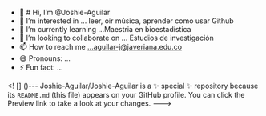 - 👋 # Hi, I’m @Joshie-Aguilar
- 👀 I’m interested in ... leer, oir música, aprender  como usar Github 
- 🌱 I’m currently learning ...Maestria en bioestadística
- 💞️ I’m looking to collaborate on ... Estudios de investigación 
- 📫 How to reach me ...aguilar-j@javeriana.edu.co
- 😄 Pronouns: ... 
- ⚡ Fun fact: ...

<! [] ()---
Joshie-Aguilar/Joshie-Aguilar is a ✨ special ✨ repository because its `README.md` (this file) appears on your GitHub profile.
You can click the Preview link to take a look at your changes.
--->
